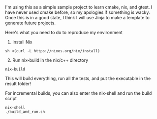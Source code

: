 I'm using this as a simple sample project to learn cmake, nix, and gtest. I have never used cmake before, so my apologies if something is wacky. Once this is in a good state, I think I will use Jinja to make a template to generate future projects.

Here's what you need to do to reproduce my environment

1. Install Nix

```
sh <(curl -L https://nixos.org/nix/install)
```

2. Run nix-build in the nix/c++ directory
```
nix-build
```

This will build everything, run all the tests, and put the executable in the result folder!

For incremental builds, you can also enter the nix-shell and run the build script

```
nix-shell
./build_and_run.sh
```

